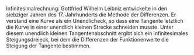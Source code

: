 Infinitesimalrechnung: Gottfried Wilhelm Leibniz entwickelte in den siebziger Jahren des 17. Jahrhunderts die Methode der Differenzen. Er verstand eine Kurve als ein Unendlicheck, so dass eine Tangente letztlich die Kurve in einer unendlich kleinen Strecke schneiden musste. Unter diesem unendlich kleinen Tangentenabschnitt ergibt sich ein infinitesimales Steigungsdreieck, bei dem die Differenzen der Funktionenwerte die Steigung der Tangente bestimmen.
